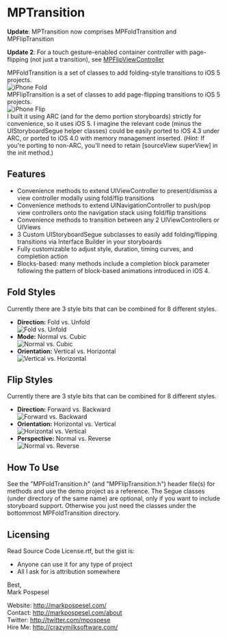 MPTransition
=====================
__Update__: MPTransition now comprises MPFoldTransition and MPFlipTransition  
  
__Update 2__: For a touch gesture-enabled container controller with page-flipping (not just a transition), see [MPFlipViewController](https://github.com/mpospese/MPFlipViewController)  
  
MPFoldTransition is a set of classes to add folding-style transitions to iOS 5 projects.  
![iPhone Fold](http://markpospesel.files.wordpress.com/2012/05/iphone-fold2.png)  
MPFlipTransition is a set of classes to add page-flipping transitions to iOS 5 projects.  
![iPhone Flip](http://markpospesel.files.wordpress.com/2012/05/iphone-flip-3.png)  
I built it using ARC (and for the demo portion storyboards) strictly for convenience, so it uses iOS 5.  I imagine the relevant code (minus the UIStoryboardSegue helper classes) could be easily ported to iOS 4.3 under ARC, or ported to iOS 4.0 with memory management inserted.  (_Hint:_ If you're porting to non-ARC, you'll need to retain [sourceView superView] in the init method.)

Features
---------
* Convenience methods to extend UIViewController to present/dismiss a view controller modally using fold/flip transitions
* Convenience methods to extend UINavigationController to push/pop view controllers onto the navigation stack using fold/flip transitions
* Convenience methods to transition between any 2 UIViewControllers or UIViews
* 3 Custom UIStoryboardSegue subclasses to easily add folding/flipping transitions via Interface Builder in your storyboards
* Fully customizable to adjust style, duration, timing curves, and completion action
* Blocks-based: many methods include a completion block parameter following the pattern of block-based animations introduced in iOS 4.

Fold Styles
---------
Currently there are 3 style bits that can be combined for 8 different styles.
* __Direction:__ Fold vs. Unfold  
![Fold vs. Unfold](http://markpospesel.files.wordpress.com/2012/05/fold-vs-unfold.png)  
* __Mode:__ Normal vs. Cubic  
![Normal vs. Cubic](http://markpospesel.files.wordpress.com/2012/05/normal-vs-cubic.png)  
* __Orientation:__ Vertical vs. Horizontal  
![Vertical vs. Horizontal](http://markpospesel.files.wordpress.com/2012/05/vertical-vs-horizontal.png)  

Flip Styles
---------
Currently there are 3 style bits that can be combined for 8 different styles.
* __Direction:__ Forward vs. Backward  
![Forward vs. Backward](http://markpospesel.files.wordpress.com/2012/05/forward-vs-backward-3.png)  
* __Orientation:__ Horizontal vs. Vertical  
![Horizontal vs. Vertical](http://markpospesel.files.wordpress.com/2012/05/horizontal-vs-vertical-3.png)  
* __Perspective:__ Normal vs. Reverse  
![Normal vs. Reverse](http://markpospesel.files.wordpress.com/2012/05/normal-vs-reverse-3.png)  

How To Use
---------
See the "MPFoldTransition.h" (and "MPFlipTransition.h") header file(s) for methods and use the demo project as a reference.  The Segue classes (under directory of the same name) are optional, only if you want to include storyboard support.  Otherwise you just need the classes under the bottommost MPFoldTransition directory.

Licensing
---------
Read Source Code License.rtf, but the gist is:
* Anyone can use it for any type of project
* All I ask for is attribution somewhere

Best,  
Mark Pospesel

Website: http://markpospesel.com/  
Contact: http://markpospesel.com/about  
Twitter: http://twitter.com/mpospese  
Hire Me: http://crazymilksoftware.com/  
